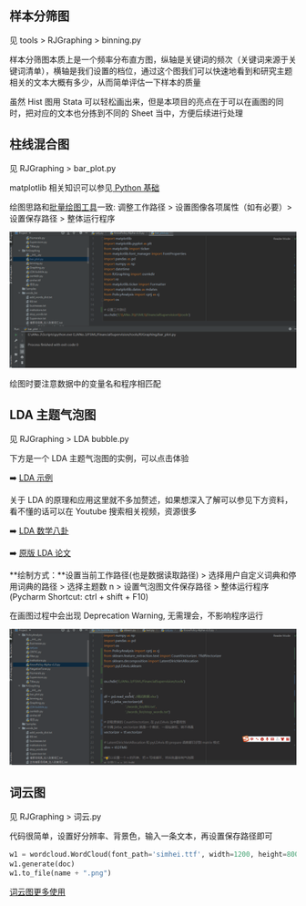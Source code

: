
## 样本分筛图

见 tools > RJGraphing > binning.py

样本分筛图本质上是一个频率分布直方图，纵轴是关键词的频次（关键词来源于关键词清单），横轴是我们设置的档位，通过这个图我们可以快速地看到和研究主题相关的文本大概有多少，从而简单评估一下样本的质量

虽然 Hist 图用 Stata 可以轻松画出来，但是本项目的亮点在于可以在画图的同时，把对应的文本也分拣到不同的 Sheet 当中，方便后续进行处理



## 柱线混合图

见 RJGraphing > bar_plot.py

matplotlib 相关知识可以参见[ Python 基础](Python?id=matplolib-绘图)

绘图思路和[批量绘图工具](QuickStart?id=_2批量绘图工具)一致: 调整工作路径 > 设置图像各项属性（如有必要）> 设置保存路径 > 整体运行程序

![柱线图示例](barplot.gif)

绘图时要注意数据中的变量名和程序相匹配


## LDA 主题气泡图

见 RJGraphing > LDA bubble.py

下方是一个 LDA 主题气泡图的实例，可以点击体验

➡️ [LDA 示例](LDA示例.html)


关于 LDA 的原理和应用这里就不多加赘述，如果想深入了解可以参见下方资料，看不懂的话可以在 Youtube 搜索相关视频，资源很多

➡️ [LDA 数学八卦](LDAsxbg.md)

➡️ [原版 LDA 论文](LDApdf.md)


**绘制方式：**设置当前工作路径(也是数据读取路径) > 选择用户自定义词典和停用词典的路径 > 选择主题数 n > 设置气泡图文件保存路径 > 整体运行程序 (Pycharm Shortcut: ctrl + shift + F10)

在画图过程中会出现 Deprecation Warning, 无需理会，不影响程序运行

![Alt Text](LDA示例.gif)





## 词云图

见 RJGraphing > 词云.py

代码很简单，设置好分辨率、背景色，输入一条文本，再设置保存路径即可

```python
w1 = wordcloud.WordCloud(font_path='simhei.ttf', width=1200, height=800, background_color='white')
w1.generate(doc)
w1.to_file(name + ".png")
```

[词云图更多使用](https://blog.csdn.net/fontthrone/article/details/72775865)
